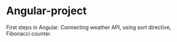# Angular-project
First steps in Angular. Connecting weather API, using sort directive, Fibonacci counter.

